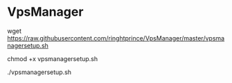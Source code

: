 # VpsManager

wget https://raw.githubusercontent.com/ringhtprince/VpsManager/master/vpsmanagersetup.sh

chmod +x vpsmanagersetup.sh

./vpsmanagersetup.sh

